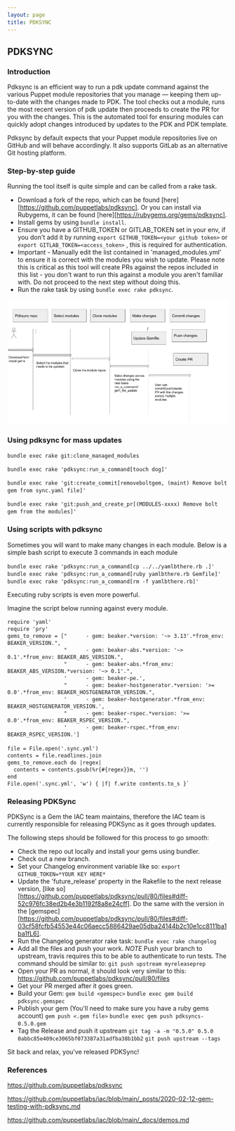 ```yaml
---
layout: page
title: PDKSYNC
---
```


## PDKSYNC

### Introduction

Pdksync is an efficient way to run a pdk update command against the various Puppet module repositories that you manage — keeping them up-to-date with the changes made to PDK. 
The tool checks out a module, runs the most recent version of pdk update then proceeds to create the PR for you with the changes. 
This is the automated tool for ensuring modules can quickly adopt changes introduced by updates to the PDK and PDK template. 

Pdksync by default expects that your Puppet module repositories live on GitHub and will behave accordingly. It also supports GitLab as an alternative Git hosting platform. 

### Step-by-step guide

Running the tool itself is quite simple and can be called from a rake task.

- Download a fork of the repo, which can be found [here][https://github.com/puppetlabs/pdksync]. 
Or you can install via Rubygems, it can be found [here][https://rubygems.org/gems/pdksync]. 
- Install gems by using `bundle install`. 
- Ensure you have a GITHUB_TOKEN or GITLAB_TOKEN set in your env, if you don't add it by running `export GITHUB_TOKEN=<your github token>` or `export GITLAB_TOKEN=<access_token>` , this is required for authentication. 
- Important - Manually edit the list contained in 'managed_modules.yml' to ensure it is correct with the modules you wish to update. 
Please note this is critical as this tool will create PRs against the repos included in this list - you don't want to run this against a module you aren't familiar with. 
Do not proceed to the next step without doing this. 
- Run the rake task by using `bundle exec rake pdksync`. 

![pdksync - flowchart](pdksyncFlowchart.jpg)

### Using pdksync for mass updates

`bundle exec rake git:clone_managed_modules`

`bundle exec rake 'pdksync:run_a_command[touch dog]'`

`bundle exec rake 'git:create_commit[removeboltgem, (maint) Remove bolt gem from sync.yaml file]'`

`bundle exec rake 'git:push_and_create_pr[(MODULES-xxxx) Remove bolt gem from the modules]'`

### Using scripts with pdksync

Sometimes you will want to make many changes in each module. Below is a simple bash script to execute 3 commands in each module

`bundle exec rake 'pdksync:run_a_command[cp ../../yamlbthere.rb .]'`
`bundle exec rake 'pdksync:run_a_command[ruby yamlbthere.rb Gemfile]'`
`bundle exec rake 'pdksync:run_a_command[rm -f yamlbthere.rb]'`

Executing ruby scripts is even more powerful. 

Imagine the script below running against every module. 

```
require 'yaml'
require 'pry'
gems_to_remove = ["      - gem: beaker.*version: '~> 3.13'.*from_env: BEAKER_VERSION.",
                  "      - gem: beaker-abs.*version: '~> 0.1'.*from_env: BEAKER_ABS_VERSION.",
                  "      - gem: beaker-abs.*from_env: BEAKER_ABS_VERSION.*version: '~> 0.1'.",
                  '      - gem: beaker-pe.',
                  "      - gem: beaker-hostgenerator.*version: '>= 0.0'.*from_env: BEAKER_HOSTGENERATOR_VERSION.",
                  '      - gem: beaker-hostgenerator.*from_env: BEAKER_HOSTGENERATOR_VERSION.',
                  "      - gem: beaker-rspec.*version: '>= 0.0'.*from_env: BEAKER_RSPEC_VERSION.",
                  '      - gem: beaker-rspec.*from_env: BEAKER_RSPEC_VERSION.']

file = File.open('.sync.yml')
contents = file.readlines.join
gems_to_remove.each do |regex|
  contents = contents.gsub(%r{#{regex}}m, '')
end
File.open('.sync.yml', 'w') { |f| f.write contents.to_s }`
```

### Releasing PDKSync

PDKSync is a Gem the IAC team maintains, therefore the IAC team is currently responsible for releasing PDKSync as it goes through updates.

The following steps should be followed for this process to go smooth:

- Check the repo out locally and install your gems using bundler.
- Check out a new branch.
- Set your Changelog environment variable like so:
`export GITHUB_TOKEN=*YOUR KEY HERE*`
- Update the 'future_release' property in the Rakefile to the next release version, [like so][https://github.com/puppetlabs/pdksync/pull/80/files#diff-52c976fc38ed2b4e3b1192f8a8e24cff]. Do the same with the version in the [gemspec][https://github.com/puppetlabs/pdksync/pull/80/files#diff-03cf58fcfb54553e44c06aecc5886429ae05dba24144b2c10e1cc8111ba1ba1fL6].
- Run the Changelog generator rake task:
`bundle exec rake changelog`
- Add all the files and push your work. *NOTE* Push your branch to upstream, travis requires this to be able to authenticate to run tests. The command should be similar to:
`git push upstream myreleaseprep`
- Open your PR as normal, it should look very similar to this: https://github.com/puppetlabs/pdksync/pull/80/files
- Get your PR merged after it goes green.
- Build your Gem:
`gem build <gemspec>`
`bundle exec gem build pdksync.gemspec`
- Publish your gem (You'll need to make sure you have a ruby gems account)
`gem push <.gem file>`
`bundle exec gem push pdksyncs-0.5.0.gem`
- Tag the Release and push it upstream
`git tag -a -m "0.5.0" 0.5.0 0abbc85e409ce3065bf073387a31adfba38b1bb2`
`git push upstream --tags`

Sit back and relax, you've released PDKSync!

### References

https://github.com/puppetlabs/pdksync 

https://github.com/puppetlabs/iac/blob/main/_posts/2020-02-12-gem-testing-with-pdksync.md 

https://github.com/puppetlabs/iac/blob/main/_docs/demos.md 
